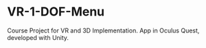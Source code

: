 # VR-1-DOF-Menu
Course Project for VR and 3D Implementation. App in Oculus Quest, developed with Unity.
